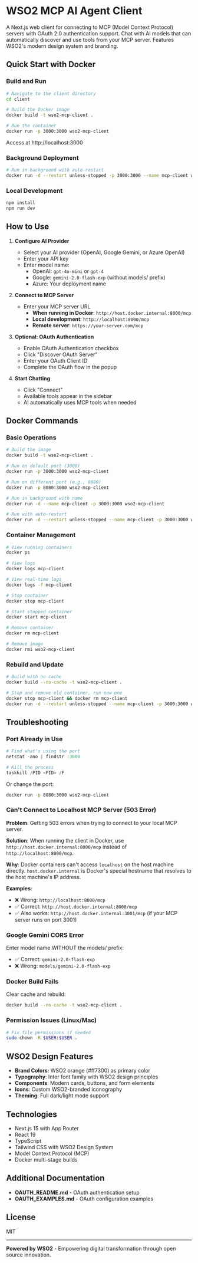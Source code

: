 # WSO2 MCP AI Agent Client

A Next.js web client for connecting to MCP (Model Context Protocol) servers with OAuth 2.0 authentication support. Chat with AI models that can automatically discover and use tools from your MCP server. Features WSO2's modern design system and branding.

## Quick Start with Docker

### Build and Run
```bash
# Navigate to the client directory
cd client

# Build the Docker image
docker build -t wso2-mcp-client .

# Run the container
docker run -p 3000:3000 wso2-mcp-client
```

Access at http://localhost:3000

### Background Deployment
```bash
# Run in background with auto-restart
docker run -d --restart unless-stopped -p 3000:3000 --name mcp-client wso2-mcp-client
```

### Local Development
```bash
npm install
npm run dev
```

## How to Use

1. **Configure AI Provider**
   - Select your AI provider (OpenAI, Google Gemini, or Azure OpenAI)
   - Enter your API key
   - Enter model name:
     - OpenAI: `gpt-4o-mini` or `gpt-4`
     - Google: `gemini-2.0-flash-exp` (without models/ prefix)
     - Azure: Your deployment name

2. **Connect to MCP Server**
   - Enter your MCP server URL
     - **When running in Docker**: `http://host.docker.internal:8000/mcp`
     - **Local development**: `http://localhost:8000/mcp`
     - **Remote server**: `https://your-server.com/mcp`

3. **Optional: OAuth Authentication**
   - Enable OAuth Authentication checkbox
   - Click "Discover OAuth Server"
   - Enter your OAuth Client ID
   - Complete the OAuth flow in the popup

4. **Start Chatting**
   - Click "Connect"
   - Available tools appear in the sidebar
   - AI automatically uses MCP tools when needed

## Docker Commands

### Basic Operations
```bash
# Build the image
docker build -t wso2-mcp-client .

# Run on default port (3000)
docker run -p 3000:3000 wso2-mcp-client

# Run on different port (e.g., 8080)
docker run -p 8080:3000 wso2-mcp-client

# Run in background with name
docker run -d --name mcp-client -p 3000:3000 wso2-mcp-client

# Run with auto-restart
docker run -d --restart unless-stopped --name mcp-client -p 3000:3000 wso2-mcp-client
```

### Container Management
```bash
# View running containers
docker ps

# View logs
docker logs mcp-client

# View real-time logs
docker logs -f mcp-client

# Stop container
docker stop mcp-client

# Start stopped container
docker start mcp-client

# Remove container
docker rm mcp-client

# Remove image
docker rmi wso2-mcp-client
```

### Rebuild and Update
```bash
# Build with no cache
docker build --no-cache -t wso2-mcp-client .

# Stop and remove old container, run new one
docker stop mcp-client && docker rm mcp-client
docker run -d --restart unless-stopped --name mcp-client -p 3000:3000 wso2-mcp-client
```

## Troubleshooting

### Port Already in Use
```powershell
# Find what's using the port
netstat -ano | findstr :3000

# Kill the process
taskkill /PID <PID> /F
```

Or change the port:
```bash
docker run -p 8080:3000 wso2-mcp-client
```

### Can't Connect to Localhost MCP Server (503 Error)

**Problem**: Getting 503 errors when trying to connect to your local MCP server.

**Solution**: When running the client in Docker, use `http://host.docker.internal:8000/mcp` instead of `http://localhost:8000/mcp`.

**Why**: Docker containers can't access `localhost` on the host machine directly. `host.docker.internal` is Docker's special hostname that resolves to the host machine's IP address.

**Examples**:
- ❌ Wrong: `http://localhost:8000/mcp`
- ✅ Correct: `http://host.docker.internal:8000/mcp`
- ✅ Also works: `http://host.docker.internal:3001/mcp` (if your MCP server runs on port 3001)

### Google Gemini CORS Error

Enter model name WITHOUT the models/ prefix:
- ✅ Correct: `gemini-2.0-flash-exp`
- ❌ Wrong: `models/gemini-2.0-flash-exp`

### Docker Build Fails

Clear cache and rebuild:
```bash
docker build --no-cache -t wso2-mcp-client .
```

### Permission Issues (Linux/Mac)
```bash
# Fix file permissions if needed
sudo chown -R $USER:$USER .
```

## WSO2 Design Features

- **Brand Colors**: WSO2 orange (#ff7300) as primary color
- **Typography**: Inter font family with WSO2 design principles
- **Components**: Modern cards, buttons, and form elements
- **Icons**: Custom WSO2-branded iconography
- **Theming**: Full dark/light mode support

## Technologies

- Next.js 15 with App Router
- React 19
- TypeScript
- Tailwind CSS with WSO2 Design System
- Model Context Protocol (MCP)
- Docker multi-stage builds

## Additional Documentation

- **OAUTH_README.md** - OAuth authentication setup
- **OAUTH_EXAMPLES.md** - OAuth configuration examples

## License

MIT

---

**Powered by WSO2** - Empowering digital transformation through open source innovation.